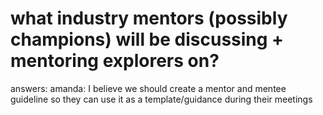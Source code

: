 # what industry mentors (possibly champions) will be discussing + mentoring explorers on?

answers: amanda: I believe we should create a mentor and mentee guideline so they can use it as a template/guidance during their meetings